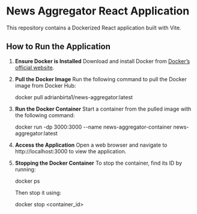 # News Aggregator React Application

This repository contains a Dockerized React application built with Vite.

## How to Run the Application

1. **Ensure Docker is Installed**
   Download and install Docker from [Docker’s official website](https://www.docker.com/products/docker-desktop).

2. **Pull the Docker Image**
   Run the following command to pull the Docker image from Docker Hub:

   docker pull adrianbirta1/news-aggregator:latest

3. **Run the Docker Container**
   Start a container from the pulled image with the following command:

   docker run -dp 3000:3000 --name news-aggregator-container news-aggregator:latest

4. **Access the Application**
   Open a web browser and navigate to http://localhost:3000 to view the application.

5. **Stopping the Docker Container**
   To stop the container, find its ID by running:

    docker ps
   
   Then stop it using:

   docker stop <container_id>
